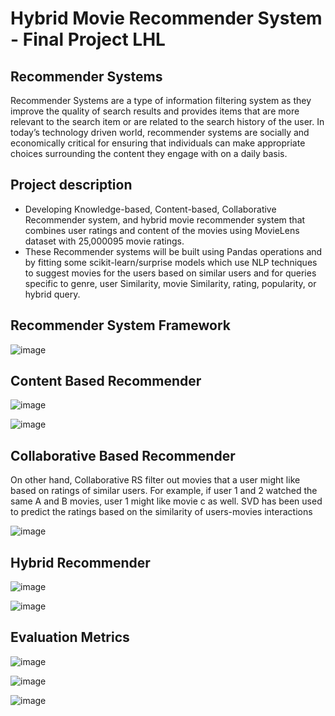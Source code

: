 # Hybrid Movie Recommender System - Final Project LHL

## Recommender Systems

Recommender Systems are a type of information filtering system as they improve the quality of search results and provides items that are more relevant to the search item or are related to the search history of the user.
In today’s technology driven world, recommender systems are socially and economically critical for ensuring that individuals can make appropriate choices surrounding the content they engage with on a daily basis.

## Project description
- Developing Knowledge-based, Content-based, Collaborative Recommender system,
and  hybrid movie recommender system that combines user ratings and content of 
the movies  using MovieLens dataset with 25,000095 movie ratings. 
- These Recommender systems will be built using Pandas operations and by fitting some 
scikit-learn/surprise models which use NLP techniques to suggest movies for the users 
based on similar users and for queries specific to genre, user Similarity, movie 
Similarity, rating, popularity, or hybrid query. 

## Recommender System Framework

![image](https://user-images.githubusercontent.com/89004966/171425184-0936e244-6167-4534-9048-78ad6191c3f6.png)


## Content Based Recommender

![image](https://user-images.githubusercontent.com/89004966/171425391-0255a93d-c3c7-4a66-aaa5-da02a02146da.png)


![image](https://user-images.githubusercontent.com/89004966/171425449-e08b33dd-e018-4a8a-9237-1fcf519880d0.png)


## Collaborative Based Recommender
On other hand, Collaborative RS filter out movies that a user might like based on ratings of similar users.
For example, if user 1 and 2 watched the same A and B movies, user 1 might like movie c as well.
SVD has been used to predict the ratings based on the similarity of users-movies interactions


![image](https://user-images.githubusercontent.com/89004966/171425674-58a57339-34c7-4479-b260-825a7b993276.png)


## Hybrid Recommender

![image](https://user-images.githubusercontent.com/89004966/171425810-3913ab8d-1504-4ade-abc6-064a87342c0f.png)

![image](https://user-images.githubusercontent.com/89004966/171425872-97bf53f1-7195-454f-8336-cccbd757727e.png)


## Evaluation Metrics

![image](https://user-images.githubusercontent.com/89004966/171425986-e1fb3c4d-a2b3-4489-a0d1-76f9bb0da45b.png)

![image](https://user-images.githubusercontent.com/89004966/171426105-19ec368f-89f9-4452-b89f-b5814dc72d6d.png)

![image](https://user-images.githubusercontent.com/89004966/171426132-e066a769-d035-4c8f-b4ac-0be3c404ff39.png)




